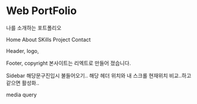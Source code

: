 Web PortFolio
=

나를 소개하는 포트폴리오


Home
About
SKills
Project
Contact


Header,
    logo, 

Footer,
    copyright
    본사이트는 리엑트로 만들어 졌습니다.

Sidebar
    해당문구진입시 불들어오기..
    해당 헤더 위치와 내 스크롤 현재위치 비교..하고 같으면 활성화..


media query
